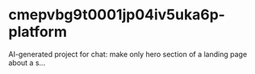 # cmepvbg9t0001jp04iv5uka6p-platform
AI-generated project for chat: make only hero section of a landing page about a s...

